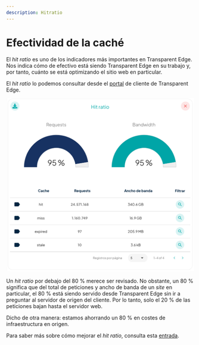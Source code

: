 ```yaml
---
description: Hitratio
---
```


# Efectividad de la caché

El _hit ratio_ es uno de los indicadores más importantes en Transparent Edge. Nos indica cómo de efectivo está siendo Transparent Edge en su trabajo y, por tanto, cuánto se está optimizando el sitio web en particular.

El _hit ratio_ lo podemos consultar desde el [portal](https://dashboard.transparentcdn.com/) de cliente de Transparent Edge.&#x20;

![](<../../.gitbook/assets/Captura de pantalla 2022-12-02 a las 17.20.17.png>)

Un _hit ratio_ por debajo del 80 % merece ser revisado. No obstante, un 80 % significa que del total de peticiones y ancho de banda de un _site_ en particular, el 80 % está siendo servido desde Transparent Edge sin ir a preguntar al servidor de origen del cliente. Por lo tanto, solo el 20 % de las peticiones bajan hasta el servidor web.

Dicho de otra manera: estamos ahorrando un 80 % en costes de infraestructura en origen.

Para saber más sobre cómo mejorar el _hit ratio_, consulta esta [entrada](../../guias/configurar-mis-servidores-para-enviar-cabeceras-de-cache.md).

